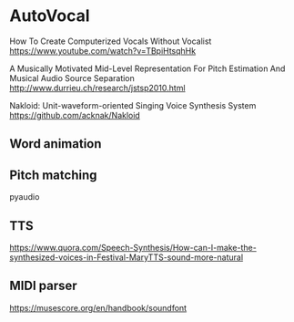 # AutoVocal


How To Create Computerized Vocals Without Vocalist
https://www.youtube.com/watch?v=TBpiHtsqhHk

A Musically Motivated Mid-Level Representation For Pitch Estimation And Musical Audio Source Separation
http://www.durrieu.ch/research/jstsp2010.html

Nakloid: Unit-waveform-oriented Singing Voice Synthesis System
https://github.com/acknak/Nakloid


## Word animation

## Pitch matching
pyaudio

## TTS
https://www.quora.com/Speech-Synthesis/How-can-I-make-the-synthesized-voices-in-Festival-MaryTTS-sound-more-natural

## MIDI parser
https://musescore.org/en/handbook/soundfont

